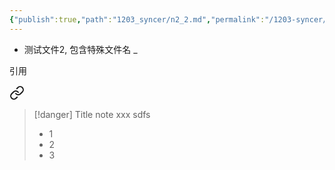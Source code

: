 ```yaml
---
{"publish":true,"path":"1203_syncer/n2_2.md","permalink":"/1203-syncer/n2-2/"}
---
```



- 测试文件2, 包含特殊文件名 _

引用

<div class="transclusion internal-embed is-loaded"><a class="markdown-embed-link" href="/1203-syncer/nn-ref/#5m37fg" aria-label="Open link"><svg xmlns="http://www.w3.org/2000/svg" width="24" height="24" viewBox="0 0 24 24" fill="none" stroke="currentColor" stroke-width="2" stroke-linecap="round" stroke-linejoin="round" class="svg-icon lucide-link"><path d="M10 13a5 5 0 0 0 7.54.54l3-3a5 5 0 0 0-7.07-7.07l-1.72 1.71"></path><path d="M14 11a5 5 0 0 0-7.54-.54l-3 3a5 5 0 0 0 7.07 7.07l1.71-1.71"></path></svg></a><div class="markdown-embed">



> [!danger] Title
> note xxx
> sdfs
> - 1
> - 2
> - 3 

</div></div>
